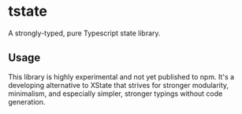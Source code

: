 # tstate

A strongly-typed, pure Typescript state library.

## Usage

This library is highly experimental and not yet published to npm. It's a developing alternative to XState that strives for stronger modularity, minimalism, and especially simpler, stronger typings without code generation.
